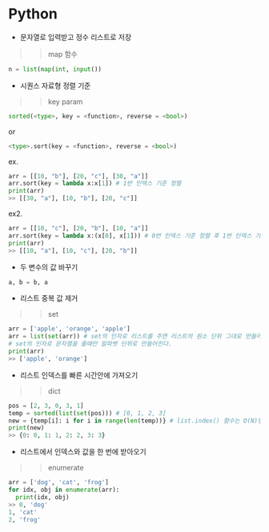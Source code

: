 # Python

- 문자열로 입력받고 정수 리스트로 저장    
>> map 함수
```python
n = list(map(int, input())
```
- 시퀀스 자료형 정렬 기준
>> key param
```python
sorted(<type>, key = <function>, reverse = <bool>)
```
or
```python
<type>.sort(key = <function>, reverse = <bool>)
```
ex.
```python
arr = [[10, "b"], [20, "c"], [30, "a"]]
arr.sort(key = lambda x:x[1]) # 1번 인덱스 기준 정렬
print(arr)
>> [[30, "a"], [10, "b"], [20, "c"]]
```
ex2.
```python
arr = [[10, "c"], [20, "b"], [10, "a"]]
arr.sort(key = lambda x:(x[0], x[1])) # 0번 인덱스 기준 정렬 후 1번 인덱스 기준 정렬
print(arr)
>> [[10, "a"], [10, "c"], [20, "b"]]
```
- 두 변수의 값 바꾸기
```python
a, b = b, a
```
- 리스트 중복 값 제거
>> set
```python
arr = ['apple', 'orange', 'apple']
arr = list(set(arr)) # set의 인자로 리스트를 주면 리스트의 원소 단위 그대로 만들어진다.
# set의 인자로 문자열을 줄때만 알파벳 단위로 만들어진다.
print(arr)
>> ['apple', 'orange']
```
- 리스트 인덱스를 빠른 시간안에 가져오기
>> dict 
```python
pos = [2, 3, 0, 3, 1]
temp = sorted(list(set(pos))) # [0, 1, 2, 3]
new = {temp[i]: i for i in range(len(temp))} # list.index() 함수는 O(N)만큼 걸리기 때문에 N이 크면 오래 걸린다.
print(new)
>> {0: 0, 1: 1, 2: 2, 3: 3}
```
- 리스트에서 인덱스와 값을 한 번에 받아오기
>> enumerate
```python
arr = ['dog', 'cat', 'frog']
for idx, obj in enumerate(arr):
  print(idx, obj)
>> 0, 'dog'
1, 'cat'
2, 'frog'
```
